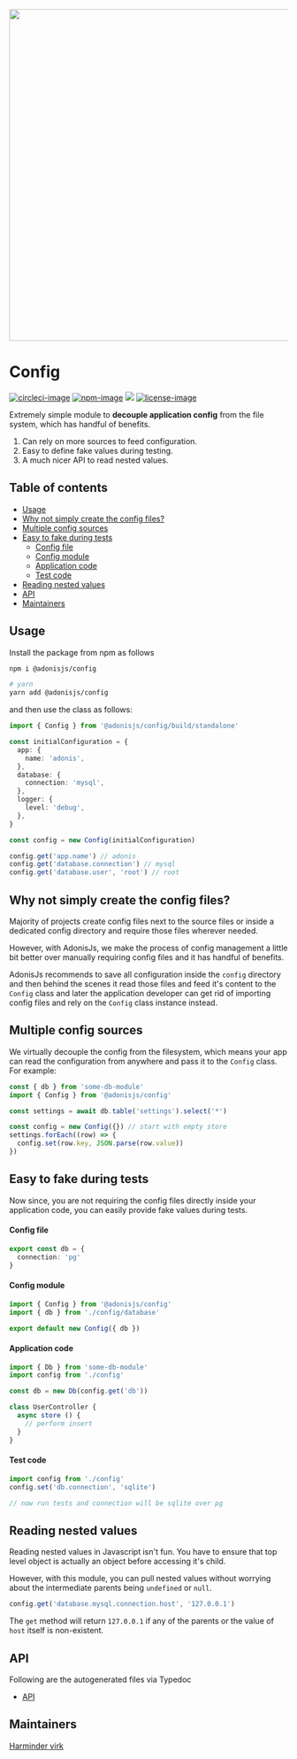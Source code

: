 <div align="center">
  <img src="https://res.cloudinary.com/adonisjs/image/upload/q_100/v1557762307/adonisjs_iftxlt.jpg" width="600px">
</div>

# Config
[![circleci-image]][circleci-url] [![npm-image]][npm-url] ![][typescript-image] [![license-image]][license-url]

Extremely simple module to **decouple application config** from the file system, which has handful of benefits.

1. Can rely on more sources to feed configuration.
2. Easy to define fake values during testing.
3. A much nicer API to read nested values.

<!-- START doctoc generated TOC please keep comment here to allow auto update -->
<!-- DON'T EDIT THIS SECTION, INSTEAD RE-RUN doctoc TO UPDATE -->
## Table of contents

- [Usage](#usage)
- [Why not simply create the config files?](#why-not-simply-create-the-config-files)
- [Multiple config sources](#multiple-config-sources)
- [Easy to fake during tests](#easy-to-fake-during-tests)
    - [Config file](#config-file)
    - [Config module](#config-module)
    - [Application code](#application-code)
    - [Test code](#test-code)
- [Reading nested values](#reading-nested-values)
- [API](#api)
- [Maintainers](#maintainers)

<!-- END doctoc generated TOC please keep comment here to allow auto update -->

## Usage
Install the package from npm as follows

```sh
npm i @adonisjs/config

# yarn
yarn add @adonisjs/config
```

and then use the class as follows:

```ts
import { Config } from '@adonisjs/config/build/standalone'

const initialConfiguration = {
  app: {
    name: 'adonis',
  },
  database: {
    connection: 'mysql',
  },
  logger: {
    level: 'debug',
  },
}

const config = new Config(initialConfiguration)

config.get('app.name') // adonis
config.get('database.connection') // mysql
config.get('database.user', 'root') // root
```

## Why not simply create the config files?
Majority of projects create config files next to the source files or inside a dedicated config directory and require those files wherever needed.

However, with AdonisJs, we make the process of config management a little bit better over manually requiring config files and it has handful of benefits.

AdonisJs recommends to save all configuration inside the `config` directory and then behind the scenes it read those files and feed it's content to the `Config` class and later the application developer can get rid of importing config files and rely on the `Config` class instance instead.

## Multiple config sources
We virtually decouple the config from the filesystem, which means your app can read the configuration from anywhere and pass it to the `Config` class. For example:

```ts
const { db } from 'some-db-module'
import { Config } from '@adonisjs/config'

const settings = await db.table('settings').select('*')

const config = new Config({}) // start with empty store
settings.forEach((row) => {
  config.set(row.key, JSON.parse(row.value))
})
```

## Easy to fake during tests
Now since, you are not requiring the config files directly inside your application code, you can easily provide fake values during tests.

#### Config file
```ts
export const db = {
  connection: 'pg'
}
```

#### Config module
```ts
import { Config } from '@adonisjs/config'
import { db } from './config/database'

export default new Config({ db })
```

#### Application code
```ts
import { Db } from 'some-db-module'
import config from './config'

const db = new Db(config.get('db'))

class UserController {
  async store () {
    // perform insert
  }
}
```

#### Test code
```ts
import config from './config'
config.set('db.connection', 'sqlite')

// now run tests and connection will be sqlite over pg
```

## Reading nested values
Reading nested values in Javascript isn't fun. You have to ensure that top level object is actually an object before accessing it's child.

However, with this module, you can pull nested values without worrying about the intermediate parents being `undefined` or `null`.

```ts
config.get('database.mysql.connection.host', '127.0.0.1')
```

The `get` method will return `127.0.0.1` if any of the parents or the value of `host` itself is non-existent.

## API
Following are the autogenerated files via Typedoc

* [API](docs/README.md)

[circleci-image]: https://img.shields.io/circleci/project/github/adonisjs/config/master.svg?style=for-the-badge&logo=circleci
[circleci-url]: https://circleci.com/gh/adonisjs/config "circleci"

[npm-image]: https://img.shields.io/npm/v/@adonisjs/config.svg?style=for-the-badge&logo=npm
[npm-url]: https://npmjs.org/package/@adonisjs/config "npm"

[typescript-image]: https://img.shields.io/badge/Typescript-294E80.svg?style=for-the-badge&logo=typescript

[license-url]: LICENSE.md
[license-image]: https://img.shields.io/aur/license/pac.svg?style=for-the-badge

## Maintainers
[Harminder virk](https://github.com/thetutlage)
